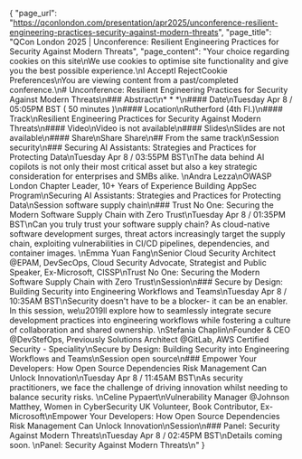 {
    "page_url": "https://qconlondon.com/presentation/apr2025/unconference-resilient-engineering-practices-security-against-modern-threats",
    "page_title": "QCon London 2025 | Unconference: Resilient Engineering Practices for Security Against Modern Threats",
    "page_content": "Your choice regarding cookies on this site\nWe use cookies to optimise site functionality and give you the best possible experience.\nI AcceptI RejectCookie Preferences\nYou are viewing content from a past/completed conference.\n# Unconference: Resilient Engineering Practices for Security Against Modern Threats\n### Abstract\n* * *\n#### Date\nTuesday Apr 8 / 05:05PM BST ( 50 minutes )\n#### Location\nRutherford (4th Fl.)\n#### Track\nResilient Engineering Practices for Security Against Modern Threats\n#### Video\nVideo is not available\n#### Slides\nSlides are not available\n#### Share\nShare Share\n## From the same track\nSession security\n### Securing AI Assistants: Strategies and Practices for Protecting Data\nTuesday Apr 8 / 03:55PM BST\nThe data behind AI copilots is not only their most critical asset but also a key strategic consideration for enterprises and SMBs alike. \nAndra Lezza\nOWASP London Chapter Leader, 10+ Years of Experience Building AppSec Program\nSecuring AI Assistants: Strategies and Practices for Protecting Data\nSession software supply chain\n### Trust No One: Securing the Modern Software Supply Chain with Zero Trust\nTuesday Apr 8 / 01:35PM BST\nCan you truly trust your software supply chain? As cloud-native software development surges, threat actors increasingly target the supply chain, exploiting vulnerabilities in CI/CD pipelines, dependencies, and container images. \nEmma Yuan Fang\nSenior Cloud Security Architect @EPAM, DevSecOps, Cloud Security Advocate, Strategist and Public Speaker, Ex-Microsoft, CISSP\nTrust No One: Securing the Modern Software Supply Chain with Zero Trust\nSession\n### Secure by Design: Building Security into Engineering Workflows and Teams\nTuesday Apr 8 / 10:35AM BST\nSecurity doesn't have to be a blocker- it can be an enabler. In this session, we\u2019ll explore how to seamlessly integrate secure development practices into engineering workflows while fostering a culture of collaboration and shared ownership. \nStefania Chaplin\nFounder & CEO @DevStefOps, Previously Solutions Architect @GitLab, AWS Certified Security - Speciality\nSecure by Design: Building Security into Engineering Workflows and Teams\nSession open source\n### Empower Your Developers: How Open Source Dependencies Risk Management Can Unlock Innovation\nTuesday Apr 8 / 11:45AM BST\nAs security practitioners, we face the challenge of driving innovation whilst needing to balance security risks. \nCeline Pypaert\nVulnerability Manager @Johnson Matthey, Women in CyberSecurity UK Volunteer, Book Contributor, Ex-Microsoft\nEmpower Your Developers: How Open Source Dependencies Risk Management Can Unlock Innovation\nSession\n### Panel: Security Against Modern Threats\nTuesday Apr 8 / 02:45PM BST\nDetails coming soon. \nPanel: Security Against Modern Threats\n"
}
